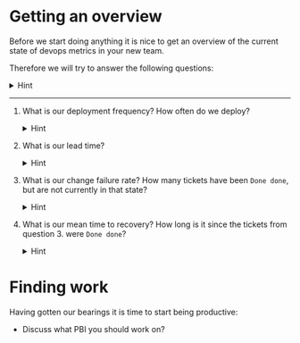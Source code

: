 
# Getting an overview

Before we start doing anything it is nice to get an overview of the current
state of devops metrics in your new team.

Therefore we will try to answer the following questions:

<details>
  <summary>Hint</summary>

  Not all of the  questions below can be answered with queries alone.
</details>

----------

1. What is our deployment frequency? How often do we deploy?

    <details>
      <summary>Hint</summary>

    There is a ticket for every time we have deployed.
    </details>

2. What is our lead time?

    <details>
      <summary>Hint</summary>

    Create a query to show the columns `Created Date`, and `State Change Date`
    or `Closed Date` for tickets that are `Done done`.
    </details>

3. What is our change failure rate? How many tickets have been `Done done`, but
   are not currently in that state?

    <details>
      <summary>Hint</summary>

    There is a query operator called "Was Ever".
    </details>

4. What is our mean time to recovery? How long is it since the tickets from 
   question 3. were `Done done`?

    <details>
      <summary>Hint</summary>

    Open them and examine their history to find out when they were first `Done done`.
    </details>

# Finding work

Having gotten our bearings it is time to start being productive:

- Discuss what PBI you should work on?
